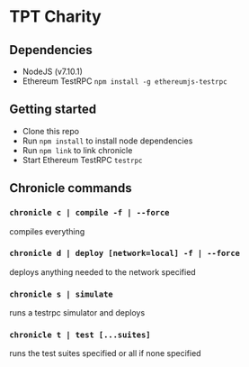 # TPT Charity

## Dependencies
- NodeJS (v7.10.1)
- Ethereum TestRPC `npm install -g ethereumjs-testrpc`

## Getting started 
- Clone this repo
- Run `npm install` to install node dependencies
- Run `npm link` to link chronicle
- Start Ethereum TestRPC `testrpc`

## Chronicle commands
### `chronicle c | compile -f | --force`
compiles everything
### `chronicle d | deploy [network=local] -f | --force`
deploys anything needed to the network specified
### `chronicle s | simulate`
runs a testrpc simulator and deploys
### `chronicle t | test [...suites]`
runs the test suites specified or all if none specified